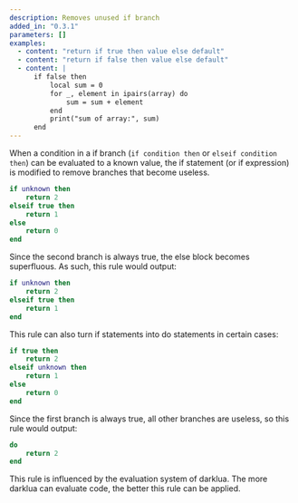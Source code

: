 ```yaml
---
description: Removes unused if branch
added_in: "0.3.1"
parameters: []
examples:
  - content: "return if true then value else default"
  - content: "return if false then value else default"
  - content: |
      if false then
          local sum = 0
          for _, element in ipairs(array) do
              sum = sum + element
          end
          print("sum of array:", sum)
      end
---
```


When a condition in a if branch (`if condition then` or `elseif condition then`) can be evaluated to a known value, the if statement (or if expression) is modified to remove branches that become useless.

```lua
if unknown then
    return 2
elseif true then
    return 1
else
    return 0
end
```

Since the second branch is always true, the else block becomes superfluous. As such, this rule would output:

```lua
if unknown then
    return 2
elseif true then
    return 1
end
```

This rule can also turn if statements into do statements in certain cases:

```lua
if true then
    return 2
elseif unknown then
    return 1
else
    return 0
end
```

Since the first branch is always true, all other branches are useless, so this rule would output:

```lua
do
    return 2
end
```

This rule is influenced by the evaluation system of darklua. The more darklua can evaluate code, the better this rule can be applied.
